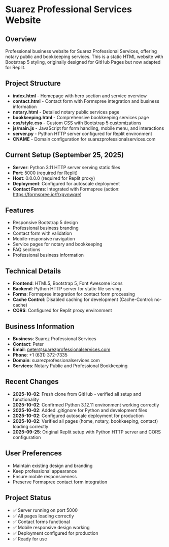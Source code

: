 # Suarez Professional Services Website

## Overview
Professional business website for Suarez Professional Services, offering notary public and bookkeeping services. This is a static HTML website with Bootstrap 5 styling, originally designed for GitHub Pages but now adapted for Replit.

## Project Structure
- **index.html** - Homepage with hero section and service overview
- **contact.html** - Contact form with Formspree integration and business information
- **notary.html** - Detailed notary public services page
- **bookkeeping.html** - Comprehensive bookkeeping services page
- **css/style.css** - Custom CSS with Bootstrap 5 customizations
- **js/main.js** - JavaScript for form handling, mobile menu, and interactions
- **server.py** - Python HTTP server configured for Replit environment
- **CNAME** - Domain configuration for suarezprofessionalservices.com

## Current Setup (September 25, 2025)
- **Server**: Python 3.11 HTTP server serving static files
- **Port**: 5000 (required for Replit)
- **Host**: 0.0.0.0 (required for Replit proxy)
- **Deployment**: Configured for autoscale deployment
- **Contact Forms**: Integrated with Formspree (action: https://formspree.io/f/xgvnwqre)

## Features
- Responsive Bootstrap 5 design
- Professional business branding
- Contact form with validation
- Mobile-responsive navigation
- Service pages for notary and bookkeeping
- FAQ sections
- Professional business information

## Technical Details
- **Frontend**: HTML5, Bootstrap 5, Font Awesome icons
- **Backend**: Python HTTP server for static file serving
- **Forms**: Formspree integration for contact form processing
- **Cache Control**: Disabled caching for development (Cache-Control: no-cache)
- **CORS**: Configured for Replit proxy environment

## Business Information
- **Business**: Suarez Professional Services
- **Contact**: Peter
- **Email**: peter@suarezprofessionalservices.com
- **Phone**: +1 (631) 372-7335
- **Domain**: suarezprofessionalservices.com
- **Services**: Notary Public and Professional Bookkeeping

## Recent Changes
- **2025-10-02**: Fresh clone from GitHub - verified all setup and functionality
- **2025-10-02**: Confirmed Python 3.12.11 environment working correctly
- **2025-10-02**: Added .gitignore for Python and development files
- **2025-10-02**: Configured autoscale deployment for production
- **2025-10-02**: Verified all pages (home, notary, bookkeeping, contact) loading correctly
- **2025-09-25**: Original Replit setup with Python HTTP server and CORS configuration

## User Preferences
- Maintain existing design and branding
- Keep professional appearance
- Ensure mobile responsiveness
- Preserve Formspree contact form integration

## Project Status
- ✅ Server running on port 5000
- ✅ All pages loading correctly
- ✅ Contact forms functional
- ✅ Mobile responsive design working
- ✅ Deployment configured for production
- ✅ Ready for use